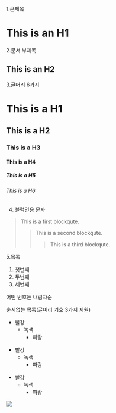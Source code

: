 1.큰제목

This is an H1
============

2.문서 부제목

This is an H2
-------------

3.글머리 6가지
# This is a H1
## This is a H2
### This is a H3
#### This is a H4
##### This is a H5
###### This is a H6

4. 블럭인용 문자
> This is a first blockqute.
>	> This is a second blockqute.
>	>	> This is a third blockqute.

5.목록
1. 첫번째
2. 두번째
3. 세번째

어떤 번호든 내림차순

순서없는 목록(글머리 기호 3가지 지원)

* 빨강
  * 녹색
    * 파랑

+ 빨강
  + 녹색
    + 파랑

- 빨강
  - 녹색
    - 파랑


![](https://img1.daumcdn.net/thumb/R1280x0.fjpg/?fname=http://t1.daumcdn.net/brunch/service/user/cnoC/image/jwNZCcs_UuczrI7JnTq4Injq_bo.jpg)